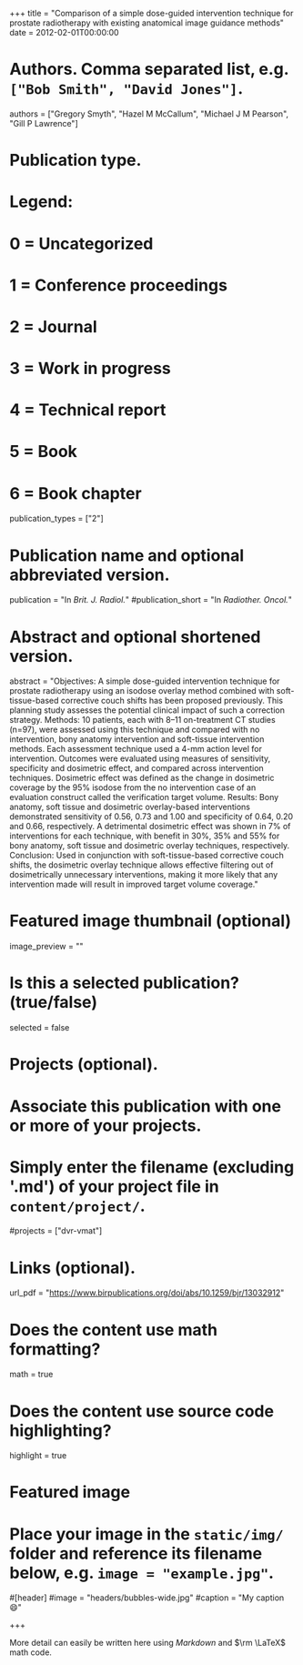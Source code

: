 +++
title = "Comparison of a simple dose-guided intervention technique for prostate radiotherapy with existing anatomical image guidance methods"
date = 2012-02-01T00:00:00

# Authors. Comma separated list, e.g. `["Bob Smith", "David Jones"]`.
authors = ["Gregory Smyth", "Hazel M McCallum", "Michael J M Pearson", "Gill P Lawrence"]

# Publication type.
# Legend:
# 0 = Uncategorized
# 1 = Conference proceedings
# 2 = Journal
# 3 = Work in progress
# 4 = Technical report
# 5 = Book
# 6 = Book chapter
publication_types = ["2"]

# Publication name and optional abbreviated version.
publication = "In *Brit. J. Radiol.*"
#publication_short = "In *Radiother. Oncol.*"

# Abstract and optional shortened version.
abstract = "Objectives: A simple dose-guided intervention technique for prostate radiotherapy using an isodose overlay method combined with soft-tissue-based corrective couch shifts has been proposed previously. This planning study assesses the potential clinical impact of such a correction strategy.  Methods: 10 patients, each with 8–11 on-treatment CT studies (n=97), were assessed using this technique and compared with no intervention, bony anatomy intervention and soft-tissue intervention methods. Each assessment technique used a 4-mm action level for intervention. Outcomes were evaluated using measures of sensitivity, specificity and dosimetric effect, and compared across intervention techniques. Dosimetric effect was defined as the change in dosimetric coverage by the 95% isodose from the no intervention case of an evaluation construct called the verification target volume.  Results: Bony anatomy, soft tissue and dosimetric overlay-based interventions demonstrated sensitivity of 0.56, 0.73 and 1.00 and specificity of 0.64, 0.20 and 0.66, respectively. A detrimental dosimetric effect was shown in 7% of interventions for each technique, with benefit in 30%, 35% and 55% for bony anatomy, soft tissue and dosimetric overlay techniques, respectively.  Conclusion: Used in conjunction with soft-tissue-based corrective couch shifts, the dosimetric overlay technique allows effective filtering out of dosimetrically unnecessary interventions, making it more likely that any intervention made will result in improved target volume coverage."

# Featured image thumbnail (optional)
image_preview = ""

# Is this a selected publication? (true/false)
selected = false

# Projects (optional).
#   Associate this publication with one or more of your projects.
#   Simply enter the filename (excluding '.md') of your project file in `content/project/`.
#projects = ["dvr-vmat"]

# Links (optional).
url_pdf = "https://www.birpublications.org/doi/abs/10.1259/bjr/13032912"


# Does the content use math formatting?
math = true

# Does the content use source code highlighting?
highlight = true

# Featured image
# Place your image in the `static/img/` folder and reference its filename below, e.g. `image = "example.jpg"`.
#[header]
#image = "headers/bubbles-wide.jpg"
#caption = "My caption :smile:"

+++

More detail can easily be written here using *Markdown* and $\rm \LaTeX$ math code.
